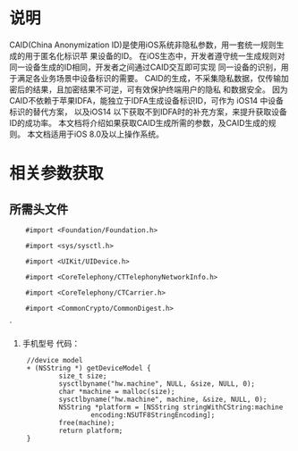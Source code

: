 # 说明
CAID(China Anonymization ID)是使用iOS系统非隐私参数，用一套统一规则生成的用于匿名化标识苹 果设备的ID。
在iOS生态中，开发者遵守统一生成规则对同一设备生成的ID相同，开发者之间通过CAID交互即可实现 同一设备的识别，用于满足各业务场景中设备标识的需要。
CAID的生成，不采集隐私数据，仅传输加密后的结果，且加密结果不可逆，可有效保护终端用户的隐私 和数据安全。
因为CAID不依赖于苹果IDFA，能独立于IDFA生成设备标识ID，可作为 iOS14 中设备标识的替代方案， 以及iOS14 以下获取不到IDFA时的补充方案，来提升获取设备ID的成功率。
本文档将介绍如果获取CAID生成所需的参数，及CAID生成的规则。 本文档适用于iOS 8.0及以上操作系统。

# 相关参数获取
## 所需头文件

        #import <Foundation/Foundation.h>  

        #import <sys/sysctl.h>  

        #import <UIKit/UIDevice.h>  

        #import <CoreTelephony/CTTelephonyNetworkInfo.h>  

        #import <CoreTelephony/CTCarrier.h>  

        #import <CommonCrypto/CommonDigest.h>

`

1. 手机型号
代码：

        //device model
        + (NSString *) getDeviceModel {
                size_t size;
                sysctlbyname("hw.machine", NULL, &size, NULL, 0);
                char *machine = malloc(size);
                sysctlbyname("hw.machine", machine, &size, NULL, 0); 
                NSString *platform = [NSString stringWithCString:machine
                        encoding:NSUTF8StringEncoding];
                free(machine);
                return platform;
        }


